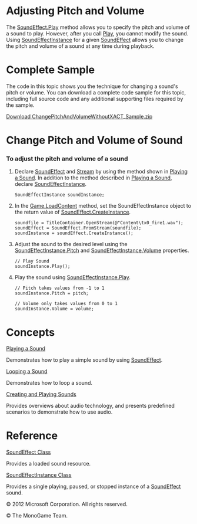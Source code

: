 ﻿

# Adjusting Pitch and Volume

The [SoundEffect.Play](O_M_MXFA_SoundEffect_Play.md) method allows you to specify the pitch and volume of a sound to play. However, after you call [Play](O_M_MXFA_SoundEffect_Play.md), you cannot modify the sound. Using [SoundEffectInstance](T_MXFA_SoundEffectInstance.md) for a given [SoundEffect](T_MXFA_SoundEffect.md) allows you to change the pitch and volume of a sound at any time during playback.

# Complete Sample

The code in this topic shows you the technique for changing a sound's pitch or volume. You can download a complete code sample for this topic, including full source code and any additional supporting files required by the sample.

[Download ChangePitchAndVolumeWithoutXACT_Sample.zip](http://go.microsoft.com/fwlink/?LinkId=258688)

# Change Pitch and Volume of Sound

### To adjust the pitch and volume of a sound

1.  Declare [SoundEffect](T_MXFA_SoundEffect.md) and [Stream](http://msdn.microsoft.com/en-us/library/system.io.stream.aspx) by using the method shown in [Playing a Sound](Audio_HowTo_PlayASound.md). In addition to the method described in [Playing a Sound](Audio_HowTo_PlayASound.md), declare [SoundEffectInstance](T_MXFA_SoundEffectInstance.md).
    
    ```
    SoundEffectInstance soundInstance;
    ```
                        
    
2.  In the [Game.LoadContent](M_MXF_Game_LoadContent.md) method, set the SoundEffectInstance object to the return value of [SoundEffect.CreateInstance](M_MXFA_SoundEffect_CreateInstance.md).
    
    ```
    soundfile = TitleContainer.OpenStream(@"Content\tx0_fire1.wav");
    soundEffect = SoundEffect.FromStream(soundfile);
    soundInstance = soundEffect.CreateInstance();
    ```
                        
    
3.  Adjust the sound to the desired level using the [SoundEffectInstance.Pitch](P_MXFA_SoundEffectInstance_Pitch.md) and [SoundEffectInstance.Volume](P_MXFA_SoundEffectInstance_Volume.md) properties.
    
    ```
    // Play Sound
    soundInstance.Play();
    ```
                        
    
4.  Play the sound using [SoundEffectInstance.Play](M_MXFA_SoundEffectInstance_Play.md).
    
    ```
    // Pitch takes values from -1 to 1
    soundInstance.Pitch = pitch;
    
    // Volume only takes values from 0 to 1
    soundInstance.Volume = volume;
    ```
                        
    

# Concepts

[Playing a Sound](Audio_HowTo_PlayASound.md)

Demonstrates how to play a simple sound by using [SoundEffect](T_MXFA_SoundEffect.md).

[Looping a Sound](Audio_HowTo_LoopASound.md)

Demonstrates how to loop a sound.

[Creating and Playing Sounds](Audio.md)

Provides overviews about audio technology, and presents predefined scenarios to demonstrate how to use audio.

# Reference

[SoundEffect Class](T_MXFA_SoundEffect.md)

Provides a loaded sound resource.

[SoundEffectInstance Class](T_MXFA_SoundEffectInstance.md)

Provides a single playing, paused, or stopped instance of a [SoundEffect](T_MXFA_SoundEffect.md) sound.

© 2012 Microsoft Corporation. All rights reserved.  

© The MonoGame Team.
